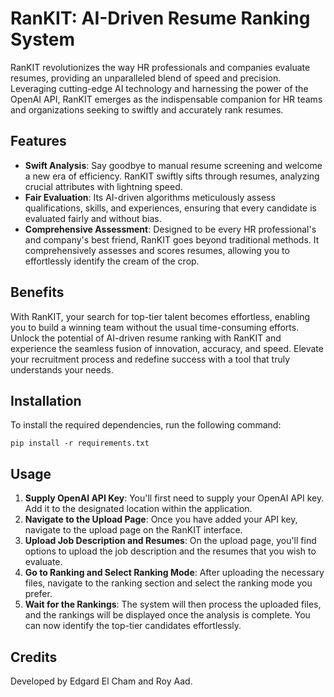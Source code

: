 # RanKIT: AI-Driven Resume Ranking System

RanKIT revolutionizes the way HR professionals and companies evaluate resumes, providing an unparalleled blend of speed and precision. Leveraging cutting-edge AI technology and harnessing the power of the OpenAI API, RanKIT emerges as the indispensable companion for HR teams and organizations seeking to swiftly and accurately rank resumes.

## Features

- **Swift Analysis**: Say goodbye to manual resume screening and welcome a new era of efficiency. RanKIT swiftly sifts through resumes, analyzing crucial attributes with lightning speed.
- **Fair Evaluation**: Its AI-driven algorithms meticulously assess qualifications, skills, and experiences, ensuring that every candidate is evaluated fairly and without bias.
- **Comprehensive Assessment**: Designed to be every HR professional's and company's best friend, RanKIT goes beyond traditional methods. It comprehensively assesses and scores resumes, allowing you to effortlessly identify the cream of the crop.

## Benefits

With RanKIT, your search for top-tier talent becomes effortless, enabling you to build a winning team without the usual time-consuming efforts. Unlock the potential of AI-driven resume ranking with RanKIT and experience the seamless fusion of innovation, accuracy, and speed. Elevate your recruitment process and redefine success with a tool that truly understands your needs.

## Installation

To install the required dependencies, run the following command:
```
pip install -r requirements.txt
```

## Usage

1. **Supply OpenAI API Key**: You'll first need to supply your OpenAI API key. Add it to the designated location within the application.
2. **Navigate to the Upload Page**: Once you have added your API key, navigate to the upload page on the RanKIT interface.
3. **Upload Job Description and Resumes**: On the upload page, you'll find options to upload the job description and the resumes that you wish to evaluate.
4. **Go to Ranking and Select Ranking Mode**: After uploading the necessary files, navigate to the ranking section and select the ranking mode you prefer.
5. **Wait for the Rankings**: The system will then process the uploaded files, and the rankings will be displayed once the analysis is complete. You can now identify the top-tier candidates effortlessly.

## Credits
Developed by Edgard El Cham and Roy Aad.



